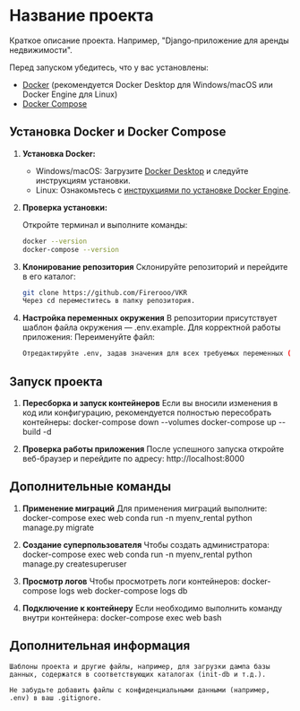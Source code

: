 # Название проекта

Краткое описание проекта. Например, "Django‑приложение для аренды недвижимости".

Перед запуском убедитесь, что у вас установлены:
- [Docker](https://docs.docker.com/engine/install/) (рекомендуется Docker Desktop для Windows/macOS или Docker Engine для Linux)
- [Docker Compose](https://docs.docker.com/compose/install/)

## Установка Docker и Docker Compose

1. **Установка Docker:**
   - Windows/macOS: Загрузите [Docker Desktop](https://docs.docker.com/desktop/) и следуйте инструкциям установки.
   - Linux: Ознакомьтесь с [инструкциями по установке Docker Engine](https://docs.docker.com/engine/install/).

2. **Проверка установки:**

   Откройте терминал и выполните команды:
   ```bash
   docker --version
   docker-compose --version

3. **Клонирование репозитория**
    Склонируйте репозиторий и перейдите в его каталог:
    ``` bash
    git clone https://github.com/Firerooo/VKR
    Через cd переместитесь в папку репозитория.

4. **Настройка переменных окружения**
    В репозитории присутствует шаблон файла окружения — .env.example. Для корректной работы приложения:
    Переименуйте файл:
    ``` bash
    Отредактируйте .env, задав значения для всех требуемых переменных (например, SECRET_KEY, настройки подключения к базе данных, и т.п.).

## Запуск проекта

1. **Пересборка и запуск контейнеров**
    Если вы вносили изменения в код или конфигурацию, рекомендуется полностью пересобрать контейнеры:
    docker-compose down --volumes
    docker-compose up --build -d

2. **Проверка работы приложения**
    После успешного запуска откройте веб-браузер и перейдите по адресу: http://localhost:8000

## Дополнительные команды
1. **Применение миграций**
    Для применения миграций выполните:
    docker-compose exec web conda run -n myenv_rental python manage.py migrate

2. **Создание суперпользователя**
    Чтобы создать администратора:
    docker-compose exec web conda run -n myenv_rental python manage.py createsuperuser

3. **Просмотр логов**
    Чтобы просмотреть логи контейнеров:
    docker-compose logs web
    docker-compose logs db

4. **Подключение к контейнеру**
    Если необходимо выполнить команду внутри контейнера:
    docker-compose exec web bash

## Дополнительная информация
    Шаблоны проекта и другие файлы, например, для загрузки дампа базы данных, содержатся в соответствующих каталогах (init-db и т.д.).

    Не забудьте добавить файлы с конфиденциальными данными (например, .env) в ваш .gitignore.